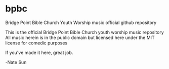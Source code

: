 # bpbc
Bridge Point Bible Church Youth Worship music official github repository

This is the official Bridge Point Bible Church youth worship music repository
All music herein is in the public domain but licensed here under the MIT license for comedic purposes

If you've made it here, great job.

-Nate Sun
